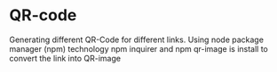# QR-code
Generating different QR-Code for different links. Using node package manager (npm) technology npm inquirer and npm qr-image is install to convert the link into QR-image
